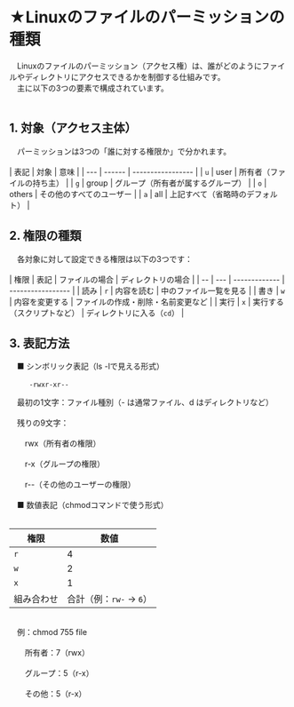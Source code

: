 # ★Linuxのファイルのパーミッションの種類
　Linuxのファイルのパーミッション（アクセス権）は、誰がどのようにファイルやディレクトリにアクセスできるかを制御する仕組みです。<br>
　主に以下の3つの要素で構成されています。<br>
<br>
## 1. 対象（アクセス主体）
　パーミッションは3つの「誰に対する権限か」で分かれます。<br>
<br>
 | 表記  | 対象     | 意味                |
| --- | ------ | ----------------- |
| `u` | user   | 所有者（ファイルの持ち主）     |
| `g` | group  | グループ（所有者が属するグループ） |
| `o` | others | その他のすべてのユーザー      |
| `a` | all    | 上記すべて（省略時のデフォルト）  |
<br>
## 2. 権限の種類
　各対象に対して設定できる権限は以下の3つです：<br>
<br>
| 権限 | 表記  | ファイルの場合       | ディレクトリの場合         |
| -- | --- | ------------- | ----------------- |
| 読み | `r` | 内容を読む         | 中のファイル一覧を見る       |
| 書き | `w` | 内容を変更する       | ファイルの作成・削除・名前変更など |
| 実行 | `x` | 実行する（スクリプトなど） | ディレクトリに入る（`cd`）   |
<br>
## 3. 表記方法
　■ シンボリック表記（ls -lで見える形式）<br>
 ```
　　　-rwxr-xr--
```
　最初の1文字：ファイル種別（- は通常ファイル、d はディレクトリなど）<br>
<br>
　残りの9文字：<br>
<br>
　　rwx（所有者の権限）<br>
<br>
　　r-x（グループの権限）<br>
<br>
　　r--（その他のユーザーの権限）<br>
<br>
　■ 数値表記（chmodコマンドで使う形式）<br>
<br>

| 権限    | 数値                |
| ----- | ----------------- |
| `r`   | 4                 |
| `w`   | 2                 |
| `x`   | 1                 |
| 組み合わせ | 合計（例：`rw-` → `6`） |

<br>
　例：chmod 755 file<br>
<br>
　　所有者：7（rwx）<br>
<br>
　　グループ：5（r-x）<br>
<br>
　　その他：5（r-x）<br>
